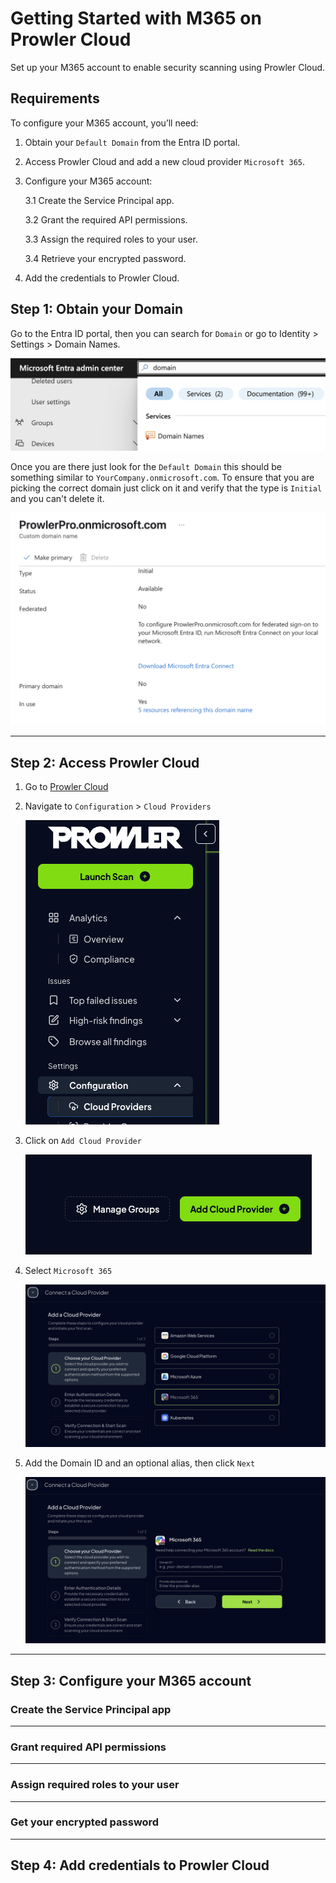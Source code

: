 # Getting Started with M365 on Prowler Cloud

Set up your M365 account to enable security scanning using Prowler Cloud.

## Requirements

To configure your M365 account, you’ll need:

1. Obtain your `Default Domain` from the Entra ID portal.

2. Access Prowler Cloud and add a new cloud provider `Microsoft 365`.

3. Configure your M365 account:

    3.1 Create the Service Principal app.

    3.2 Grant the required API permissions.

    3.3 Assign the required roles to your user.

    3.4 Retrieve your encrypted password.

4. Add the credentials to Prowler Cloud.

## Step 1: Obtain your Domain

Go to the Entra ID portal, then you can search for `Domain` or go to Identity > Settings > Domain Names.

![Search Domain Names](./img/search-domain-names.png)

Once you are there just look for the `Default Domain` this should be something similar to `YourCompany.onmicrosoft.com`. To ensure that you are picking the correct domain just click on it and verify that the type is `Initial` and you can't delete it.

![Search Default Domain](./img/search-default-domain.png)

---

## Step 2: Access Prowler Cloud

1. Go to [Prowler Cloud](https://cloud.prowler.com/)
2. Navigate to `Configuration` > `Cloud Providers`

    ![Cloud Providers Page](../img/cloud-providers-page.png)

3. Click on `Add Cloud Provider`

    ![Add a Cloud Provider](../img/add-cloud-provider.png)

4. Select `Microsoft 365`

    ![Select Microsoft 365](./img/select-m365-prowler-cloud.png)

5. Add the Domain ID and an optional alias, then click `Next`

    ![Add Domain ID](./img/add-domain-id.png)

---

## Step 3: Configure your M365 account


### Create the Service Principal app


---

### Grant required API permissions


---

### Assign required roles to your user


---

### Get your encrypted password


---

## Step 4: Add credentials to Prowler Cloud
